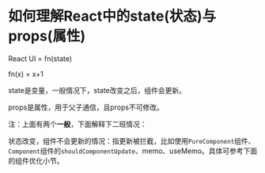 # 如何理解React中的state(状态)与props(属性)

React UI = fn(state)

fn(x) = x+1

state是变量，一般情况下，state改变之后，组件会更新。

props是属性，用于父子通信，且props不可修改。

注：上面有两个**一般**，下面解释下二班情况：

状态改变，组件不会更新的情况：指更新被拦截，比如使用`PureComponent`组件、`Component`组件的`shouldComponentUpdate`、memo、useMemo。具体可参考下面的组件优化小节。
